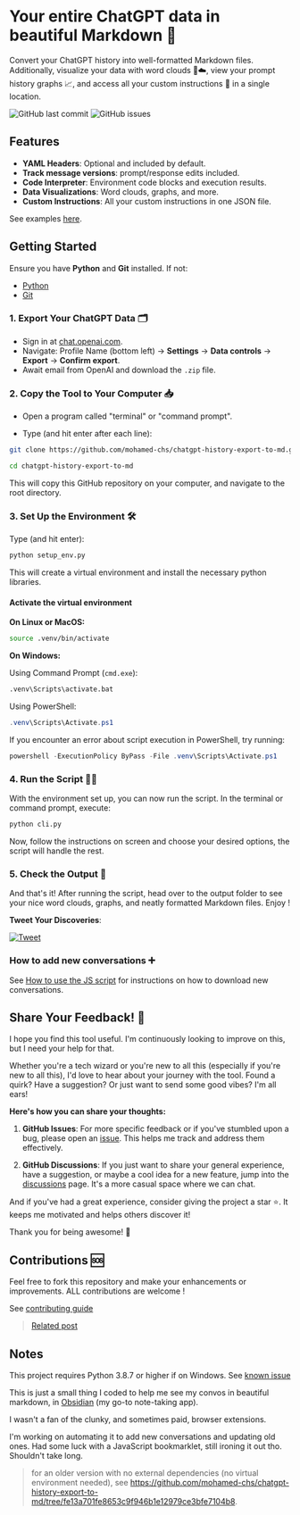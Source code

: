 # Your entire ChatGPT data in beautiful Markdown 📜

Convert your ChatGPT history into well-formatted Markdown files. Additionally, visualize your data with word clouds 🔡☁️, view your prompt history graphs 📈, and access all your custom instructions 🤖 in a single location.

![GitHub last commit](https://img.shields.io/github/last-commit/mohamed-chs/chatgpt-history-export-to-md)
![GitHub issues](https://img.shields.io/github/issues/mohamed-chs/chatgpt-history-export-to-md)

## Features

- **YAML Headers**: Optional and included by default.
- **Track message versions**: prompt/response edits included.
- **Code Interpreter**: Environment code blocks and execution results.
- **Data Visualizations**: Word clouds, graphs, and more.
- **Custom Instructions**: All your custom instructions in one JSON file.

See examples [here](assets/demo).

## Getting Started

Ensure you have **Python** and **Git** installed. If not:

- [Python](https://www.python.org/downloads/)
- [Git](https://git-scm.com/downloads)

### 1. Export Your ChatGPT Data 🗂

- Sign in at [chat.openai.com](https://chat.openai.com).
- Navigate: Profile Name (bottom left) -> **Settings** -> **Data controls** -> **Export** -> **Confirm export**.
- Await email from OpenAI and download the `.zip` file.

### 2. Copy the Tool to Your Computer 📥

- Open a program called "terminal" or "command prompt".

- Type (and hit enter after each line):

```bash
git clone https://github.com/mohamed-chs/chatgpt-history-export-to-md.git
```

```bash
cd chatgpt-history-export-to-md
```

This will copy this GitHub repository on your computer, and navigate to the root directory.

### 3. Set Up the Environment 🛠️

Type (and hit enter):

```bash
python setup_env.py
```

This will create a virtual environment and install the necessary python libraries.

#### Activate the virtual environment

**On Linux or MacOS:**

```bash
source .venv/bin/activate
```

**On Windows:**

Using Command Prompt (`cmd.exe`):

```bash
.venv\Scripts\activate.bat
```

Using PowerShell:

```powershell
.venv\Scripts\Activate.ps1
```

If you encounter an error about script execution in PowerShell, try running:

```powershell
powershell -ExecutionPolicy ByPass -File .venv\Scripts\Activate.ps1
```

### 4. Run the Script 🏃‍♂️

With the environment set up, you can now run the script. In the terminal or command prompt, execute:

```bash
python cli.py
```

Now, follow the instructions on screen and choose your desired options, the script will handle the rest.

### 5. Check the Output 🎉

And that's it! After running the script, head over to the output folder to see your nice word clouds, graphs, and neatly formatted Markdown files. Enjoy !

**Tweet Your Discoveries**:

[![Tweet](https://img.shields.io/twitter/url?style=social&url=https%3A%2F%2Fgithub.com%2Fyourusername%2Fyourrepository)](https://twitter.com/intent/tweet?text=So%2C%20this%20is%20what%20my%20entire%20ChatGPT%20history%20looks%20like%20...%0D%0A%0D%0Ahttp%3A%2F%2Fbit.ly%2F3ZuHCCK)

### How to add new conversations ➕

See [How to use the JS script](js/how_to_use.md) for instructions on how to download new conversations.

## Share Your Feedback! 💌

I hope you find this tool useful. I'm continuously looking to improve on this, but I need your help for that.

Whether you're a tech wizard or you're new to all this (especially if you're new to all this), I'd love to hear about your journey with the tool. Found a quirk? Have a suggestion? Or just want to send some good vibes? I'm all ears!

**Here's how you can share your thoughts:**

1. **GitHub Issues**: For more specific feedback or if you've stumbled upon a bug, please open an [issue](https://github.com/mohamed-chs/chatgpt-history-export-to-md/issues). This helps me track and address them effectively.

2. **GitHub Discussions**: If you just want to share your general experience, have a suggestion, or maybe a cool idea for a new feature, jump into the [discussions](https://github.com/mohamed-chs/chatgpt-history-export-to-md/discussions) page. It's a more casual space where we can chat.

And if you've had a great experience, consider giving the project a star ⭐. It keeps me motivated and helps others discover it!

Thank you for being awesome! 🌟

## Contributions 🆘

Feel free to fork this repository and make your enhancements or improvements. ALL contributions are welcome !

See [contributing guide](CONTRIBUTING.md)

> [Related post](https://news.ycombinator.com/item?id=37636701)

## Notes

This project requires Python 3.8.7 or higher if on Windows. See [known issue](https://github.com/prompt-toolkit/python-prompt-toolkit/issues/1023#issue-534396318)

This is just a small thing I coded to help me see my convos in beautiful markdown, in [Obsidian](https://obsidian.md/) (my go-to note-taking app).

I wasn't a fan of the clunky, and sometimes paid, browser extensions.

I'm working on automating it to add new conversations and updating old ones. Had some luck with a JavaScript bookmarklet, still ironing it out tho. Shouldn't take long.

> for an older version with no external dependencies (no virtual environment needed), see https://github.com/mohamed-chs/chatgpt-history-export-to-md/tree/fe13a701fe8653c9f946b1e12979ce3bfe7104b8.
